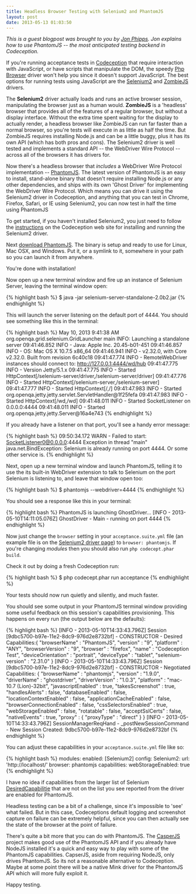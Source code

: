 ```yaml
---
title: Headless Browser Testing with Selenium2 and PhantomJS
layout: post
date: 2013-05-13 01:03:50
---
```


*This is a guest blogpost was brought to you by [Jon Phipps](http://jonstuff.blogspot.ca/). Jon explains how to use PhantomJS -- the most anticipated testing backend in Codeception.*

If you're running acceptance tests in [Codeception](http://codeception.com/) that require interaction with JavaScript, or have scripts that manipulate the DOM, the speedy [Php Browser](http://codeception.com/docs/modules/PhpBrowser) driver won't help you since it doesn't support JavaScript. The best options for running tests using JavaScript are the [Selenium2](http://codeception.com/docs/modules/Selenium2) and [ZombieJS](http://codeception.com/docs/modules/ZombieJS) drivers. 

The **Selenium2** driver actually loads and runs an active browser session, manipulating the browser just as a human would. **ZombieJS** is a 'headless' browser that provides all of the features of a regular browser, but without a display interface. Without the extra time spent waiting for the display to actually render, a headless browser like ZombieJS can run far faster than a normal browser, so you're tests will execute in as little as half the time. But ZombieJS requires installing Node.js and can be a little buggy, plus it has its own API (which has both pros and cons). The Selenium2 driver is well tested and implements a standard API -- the WebDriver Wire Protocol -- across all of the browsers it has drivers for. 

Now there's a headless browser that _includes_ a WebDriver Wire Protocol implementation -- [PhantomJS](http://phantomjs.org/index.html). The latest version of PhantomJS is an easy to install, stand-alone binary that doesn't require installing Node.js or any other dependencies, and ships with its own 'Ghost Driver' for implementing the WebDriver Wire Protocol. Which means you can drive it using the Selenium2 driver in Codeception, and anything that you can test in Chrome, Firefox, Safari, or IE using Selenium2, you can now test in half the time using PhantomJS

To get started, if you haven't installed Selenium2, you just need to follow the [instructions](http://codeception.com/docs/modules/Selenium2) on the Codeception web site for installing and running the Selenium2 driver. 

Next [download PhantomJS](http://phantomjs.org/download.html). The binary is setup and ready to use for Linux, Mac OSX, and Windows. Put it, or a symlink to it, somewhere in your path so you can launch it from anywhere. 

You're done with installation!

Now open up a new terminal window and fire up an instance of Selenium Server, leaving the terminal window open:

{% highlight bash %}
$ java -jar selenium-server-standalone-2.0b2.jar
{% endhighlight %}

This will launch the server listening on the default port of 4444. You should see something like this in the terminal:

{% highlight bash %}
May 10, 2013 9:41:38 AM org.openqa.grid.selenium.GridLauncher main
INFO: Launching a standalone server
09:41:46.852 INFO - Java: Apple Inc. 20.45-b01-451
09:41:46.857 INFO - OS: Mac OS X 10.7.5 x86_64
09:41:46.941 INFO - v2.32.0, with Core v2.32.0. Built from revision 6c40c18
09:41:47.774 INFO - RemoteWebDriver instances should connect to: http://127.0.0.1:4444/wd/hub
09:41:47.775 INFO - Version Jetty/5.1.x
09:41:47.775 INFO - Started HttpContext[/selenium-server/driver,/selenium-server/driver]
09:41:47.776 INFO - Started HttpContext[/selenium-server,/selenium-server]
09:41:47.777 INFO - Started HttpContext[/,/]
09:41:47.983 INFO - Started org.openqa.jetty.jetty.servlet.ServletHandler@1f25fefa
09:41:47.983 INFO - Started HttpContext[/wd,/wd]
09:41:48.011 INFO - Started SocketListener on 0.0.0.0:4444
09:41:48.011 INFO - Started org.openqa.jetty.jetty.Server@16a4e743
{% endhighlight %}

If you already have a listener on that port, you'll see a handy error message:

{% highlight bash %}
09:50:34.172 WARN - Failed to start: SocketListener0@0.0.0.0:4444
Exception in thread "main" java.net.BindException: 
Selenium is already running on port 4444. Or some other service is.
{% endhighlight %}

Next, open up a new terminal window and launch PhantomJS, telling it to use the its built-in WebDriver extension to talk to Selenium on the port Selenium is listening to, and leave that window open too:

{% highlight bash %}
$ phantomjs --webdriver=4444
{% endhighlight %}

You should see a response like this in your terminal:

{% highlight bash %}
PhantomJS is launching GhostDriver...
[INFO  - 2013-05-10T14:11:05.076Z] GhostDriver - Main - running on port 4444
{% endhighlight %}

Now just change the `browser` setting in your `acceptance.suite.yml` file (an example file is on the [Selenium2 driver page](http://codeception.com/docs/modules/Selenium2)) to `browser: phantomjs`. If you're changing _modules_ then you should also run `php codecept.phar build`. 

Check it out by doing a fresh Codeception run:

{% highlight bash %}
$ php codecept.phar run acceptance
{% endhighlight %}

Your tests should now run quietly and silently, and much faster.

You should see some output in your PhantomJS terminal window providing some useful feedback on this session's capabilities provisioning. This happens on every run (the output below are the defaults):

{% highlight bash %}
[INFO  - 2013-05-10T14:33:43.796Z] Session [9dbc5700-b97e-11e2-8dc9-976d2e8732bf] - 
CONSTRUCTOR - Desired Capabilities:{
  "browserName" : "PhantomJS",
  "version" : "9",
  "platform" : "ANY",
  "browserVersion" : "9",
  "browser" : "firefox",
  "name" : "Codeception Test",
  "deviceOrientation" : "portrait",
  "deviceType" : "tablet",
  "selenium-version" : "2.31.0"
}
[INFO  - 2013-05-10T14:33:43.796Z] Session [9dbc5700-b97e-11e2-8dc9-976d2e8732bf] - 
CONSTRUCTOR - Negotiated Capabilities: {
  "browserName" : "phantomjs",
  "version" : "1.9.0",
  "driverName" : "ghostdriver",
  "driverVersion" : "1.0.3",
  "platform" : "mac-10.7 (Lion)-32bit",
  "javascriptEnabled" : true,
  "takesScreenshot" : true,
  "handlesAlerts" : false,
  "databaseEnabled" : false,
  "locationContextEnabled" : false,
  "applicationCacheEnabled" : false,
  "browserConnectionEnabled" : false,
  "cssSelectorsEnabled" : true,
  "webStorageEnabled" : false,
  "rotatable" : false,
  "acceptSslCerts" : false,
  "nativeEvents" : true,
  "proxy" : {
    "proxyType" : "direct"
  }
}
[INFO  - 2013-05-10T14:33:43.796Z] SessionManagerReqHand - _postNewSessionCommand - 
New Session Created: 9dbc5700-b97e-11e2-8dc9-976d2e8732bf
{% endhighlight %}

You can adjust these capabilities in your `acceptance.suite.yml` file like so:

{% highlight bash %}
modules:
   enabled: [Selenium2]
   config:
      Selenium2:
         url: 'http://localhost/'
         browser: phantomjs
         capabilities:
             webStorageEnabled: true
{% endhighlight %}

I have no idea if capabilities from the larger list of Selenium [DesiredCapabilitie](http://code.google.com/p/selenium/wiki/DesiredCapabilities) that are not on the list you see reported from the driver are enabled for PhantomJS. 

Headless testing can be a bit of a challenge, since it's impossible to 'see' what failed. But in this case, Codeceptions default logging and screenshot capture on failure can be extremely helpful, since you can then actually see the state of the browser at the point of failure.

There's quite a bit more that you can do with PhantomJS. The [CasperJS](http://casperjs.org/index.html) project makes good use of the PhantomJS API and if you already have NodeJS installed it's a quick and easy way to play with some of the PhantomJS capabilities. CapserJS, aside from requiring NodeJS, only drives PhantomJS. So its not a reasonable alternative to Codeception. Maybe at some point there will be a native Mink driver for the PhantomJS API which will more fully exploit it.

Happy testing.